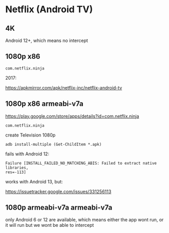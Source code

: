# Netflix (Android TV)

## 4K

Android 12+, which means no intercept

## 1080p x86

~~~
com.netflix.ninja
~~~

2017:

https://apkmirror.com/apk/netflix-inc/netflix-android-tv

## 1080p x86 armeabi-v7a

https://play.google.com/store/apps/details?id=com.netflix.ninja

~~~
com.netflix.ninja
~~~

create Television 1080p

~~~
adb install-multiple (Get-ChildItem *.apk)
~~~

fails with Android 12:

~~~
Failure [INSTALL_FAILED_NO_MATCHING_ABIS: Failed to extract native libraries,
res=-113]
~~~

works with Android 13, but:

https://issuetracker.google.com/issues/331256113

## 1080p armeabi-v7a armeabi-v7a

only Android 6 or 12 are available, which means either the app wont run, or it
will run but we wont be able to intercept
